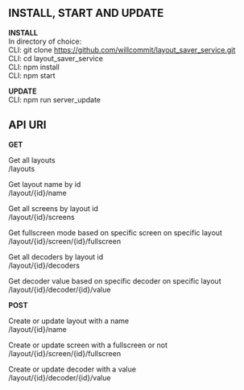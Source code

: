 ## INSTALL, START AND UPDATE

**INSTALL**  
In directory of choice:  
CLI: git clone https://github.com/willcommit/layout_saver_service.git  
CLI: cd layout_saver_service  
CLI: npm install  
CLI: npm start  

**UPDATE**  
CLI: npm run server_update

## API URI

**GET**

Get all layouts  
/layouts

Get layout name by id  
    /layout/{id}/name

Get all screens by layout id  
    /layout/{id}/screens

Get fullscreen mode based on specific screen on specific layout  
    /layout/{id}/screen/{id}/fullscreen

Get all decoders by layout id  
    /layout/{id}/decoders

Get decoder value based on specific decoder on specific layout  
    /layout/{id}/decoder/{id}/value

**POST**

Create or update layout with a name  
    /layout/{id}/name

Create or update screen with a fullscreen or not  
    /layout/{id}/screen/{id}/fullscreen

Create or update decoder with a value  
    /layout/{id}/decoder/{id}/value